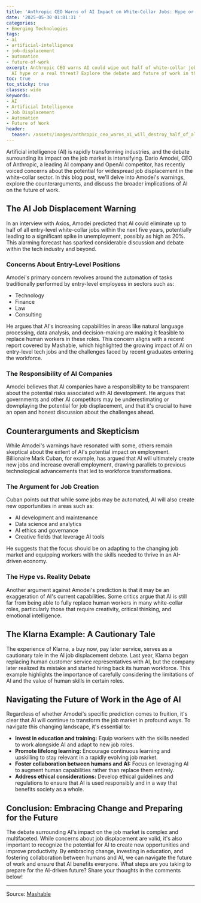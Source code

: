 ```yaml
---
title: 'Anthropic CEO Warns of AI Impact on White-Collar Jobs: Hype or Reality?'
date: '2025-05-30 01:01:31 '
categories:
- Emerging Technologies
tags:
- ai
- artificial-intelligence
- job-displacement
- automation
- future-of-work
excerpt: Anthropic CEO warns AI could wipe out half of white-collar jobs. Is this
  AI hype or a real threat? Explore the debate and future of work in the age of AI.
toc: true
toc_sticky: true
classes: wide
keywords:
- AI
- Artificial Intelligence
- Job Displacement
- Automation
- Future of Work
header:
  teaser: /assets/images/anthropic_ceo_warns_ai_will_destroy_half_of_all_wh_20250530010130.jpg
---
```


Artificial intelligence (AI) is rapidly transforming industries, and the debate surrounding its impact on the job market is intensifying. Dario Amodei, CEO of Anthropic, a leading AI company and OpenAI competitor, has recently voiced concerns about the potential for widespread job displacement in the white-collar sector. In this blog post, we'll delve into Amodei's warnings, explore the counterarguments, and discuss the broader implications of AI on the future of work.

## The AI Job Displacement Warning

In an interview with Axios, Amodei predicted that AI could eliminate up to half of all entry-level white-collar jobs within the next five years, potentially leading to a significant spike in unemployment, possibly as high as 20%. This alarming forecast has sparked considerable discussion and debate within the tech industry and beyond.

### Concerns About Entry-Level Positions

Amodei's primary concern revolves around the automation of tasks traditionally performed by entry-level employees in sectors such as:

*   Technology
*   Finance
*   Law
*   Consulting

He argues that AI's increasing capabilities in areas like natural language processing, data analysis, and decision-making are making it feasible to replace human workers in these roles. This concern aligns with a recent report covered by Mashable, which highlighted the growing impact of AI on entry-level tech jobs and the challenges faced by recent graduates entering the workforce.

### The Responsibility of AI Companies

Amodei believes that AI companies have a responsibility to be transparent about the potential risks associated with AI development. He argues that governments and other AI competitors may be underestimating or downplaying the potential for job displacement, and that it's crucial to have an open and honest discussion about the challenges ahead.

## Counterarguments and Skepticism

While Amodei's warnings have resonated with some, others remain skeptical about the extent of AI's potential impact on employment. Billionaire Mark Cuban, for example, has argued that AI will ultimately create new jobs and increase overall employment, drawing parallels to previous technological advancements that led to workforce transformations.

### The Argument for Job Creation

Cuban points out that while some jobs may be automated, AI will also create new opportunities in areas such as:

*   AI development and maintenance
*   Data science and analytics
*   AI ethics and governance
*   Creative fields that leverage AI tools

He suggests that the focus should be on adapting to the changing job market and equipping workers with the skills needed to thrive in an AI-driven economy.

### The Hype vs. Reality Debate

Another argument against Amodei's prediction is that it may be an exaggeration of AI's current capabilities. Some critics argue that AI is still far from being able to fully replace human workers in many white-collar roles, particularly those that require creativity, critical thinking, and emotional intelligence.

## The Klarna Example: A Cautionary Tale

The experience of Klarna, a buy now, pay later service, serves as a cautionary tale in the AI job displacement debate. Last year, Klarna began replacing human customer service representatives with AI, but the company later realized its mistake and started hiring back its human workforce. This example highlights the importance of carefully considering the limitations of AI and the value of human skills in certain roles.

## Navigating the Future of Work in the Age of AI

Regardless of whether Amodei's specific prediction comes to fruition, it's clear that AI will continue to transform the job market in profound ways. To navigate this changing landscape, it's essential to:

*   **Invest in education and training:** Equip workers with the skills needed to work alongside AI and adapt to new job roles.
*   **Promote lifelong learning:** Encourage continuous learning and upskilling to stay relevant in a rapidly evolving job market.
*   **Foster collaboration between humans and AI:** Focus on leveraging AI to augment human capabilities rather than replace them entirely.
*   **Address ethical considerations:** Develop ethical guidelines and regulations to ensure that AI is used responsibly and in a way that benefits society as a whole.

## Conclusion: Embracing Change and Preparing for the Future

The debate surrounding AI's impact on the job market is complex and multifaceted. While concerns about job displacement are valid, it's also important to recognize the potential for AI to create new opportunities and improve productivity. By embracing change, investing in education, and fostering collaboration between humans and AI, we can navigate the future of work and ensure that AI benefits everyone. What steps are you taking to prepare for the AI-driven future? Share your thoughts in the comments below!


---

Source: [Mashable](https://mashable.com/article/anthropic-ceo-warns-white-collar-unemployment-ai)
